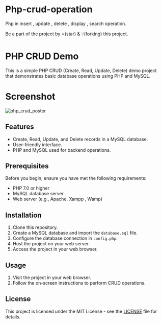 # Php-crud-operation

Php in insert , update , delete , display , search operation.

Be a part of the project by ⭐️(star) & ⑂(forking) this project.

# PHP CRUD Demo

This is a simple PHP CRUD (Create, Read, Update, Delete) demo project that demonstrates basic database operations using PHP and MySQL.

# Screenshot

![php_crud_poster](https://github.com/gityash56/Php-crud-operation-demo/assets/90525149/d003fe4e-1938-4bf3-b47a-e0f7eaddeeea)

## Features

- Create, Read, Update, and Delete records in a MySQL database.
- User-friendly interface.
- PHP and MySQL used for backend operations.

## Prerequisites

Before you begin, ensure you have met the following requirements:

- PHP 7.0 or higher
- MySQL database server
- Web server (e.g., Apache, Xampp , Wamp)

## Installation

1. Clone this repository.
2. Create a MySQL database and import the `database.sql` file.
3. Configure the database connection in `config.php`.
4. Host the project on your web server.
5. Access the project in your web browser.

## Usage

1. Visit the project in your web browser.
2. Follow the on-screen instructions to perform CRUD operations.

## License

This project is licensed under the MIT License - see the [LICENSE](LICENSE) file for details.




